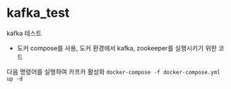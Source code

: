 # kafka_test

kafka 테스트

- 도커 compose를 사용, 도커 환경에서 kafka, zookeeper를 실행시키기 위한 코드

다음 명령어를 실행하여 카프카 활성화
`docker-compose -f docker-compose.yml up -d`

